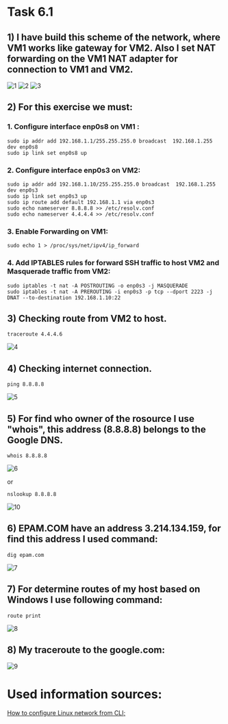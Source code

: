 # Task 6.1



## 1) I have build this scheme of the network, where VM1 works like gateway for VM2. Also I set NAT forwarding on the VM1 NAT adapter for connection to VM1 and VM2.

![1](screen/Screenshot_1.png)
![2](screen/Screenshot_2.png)
![3](screen/Screenshot_3.png)


## 2) For this exercise we must:

### 1. Configure interface enp0s8 on VM1 :
```
sudo ip addr add 192.168.1.1/255.255.255.0 broadcast  192.168.1.255 dev enp0s8
sudo ip link set enp0s8 up
```

### 2. Configure interface enp0s3 on VM2:
```
sudo ip addr add 192.168.1.10/255.255.255.0 broadcast  192.168.1.255 dev enp0s3
sudo ip link set enp0s3 up
sudo ip route add default 192.168.1.1 via enp0s3
sudo echo nameserver 8.8.8.8 >> /etc/resolv.conf
sudo echo nameserver 4.4.4.4 >> /etc/resolv.conf
```

### 3. Enable Forwarding on VM1:
```
sudo echo 1 > /proc/sys/net/ipv4/ip_forward
```

### 4. Add IPTABLES rules for forward SSH traffic to host VM2 and Masquerade traffic  from VM2:

```
sudo iptables -t nat -A POSTROUTING -o enp0s3 -j MASQUERADE
sudo iptables -t nat -A PREROUTING -i enp0s3 -p tcp --dport 2223 -j DNAT --to-destination 192.168.1.10:22
```


## 3) Checking route from VM2  to host.
```
traceroute 4.4.4.6
```

![4](screen/Screenshot_4.png)

## 4) Checking internet connection.
```
ping 8.8.8.8
```

![5](screen/Screenshot_5.png)


## 5) For find who owner of the rosource  I use "whois", this address (8.8.8.8) belongs to the Google DNS.
```
whois 8.8.8.8
```
![6](screen/Screenshot_6.png)

or
```
nslookup 8.8.8.8
```
![10](screen/Screenshot_10.png)


## 6) EPAM.COM have an address 3.214.134.159, for find this address I used command:
```
dig epam.com
```

![7](screen/Screenshot_7.png)



## 7) For determine routes of my host based on Windows I use following command:
```
route print
```

![8](screen/Screenshot_8.png)


## 8) My traceroute to the google.com:

![9](screen/Screenshot_9.png)





# Used information sources:

[How to configure Linux network from CLI;](https://losst.ru/nastrojka-seti-iz-konsoli-ubuntu)


































